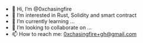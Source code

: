 - 👋 Hi, I’m @0xchasingfire
- 👀 I’m interested in Rust, Solidity and smart contract
- 🌱 I’m currently learning ...
- 💞️ I’m looking to collaborate on ...
- 📫 How to reach me: 0xchasingfire+gh@gmail.com

<!---
0xchasingfire/0xchasingfire is a ✨ special ✨ repository because its `README.md` (this file) appears on your GitHub profile.
You can click the Preview link to take a look at your changes.
--->
